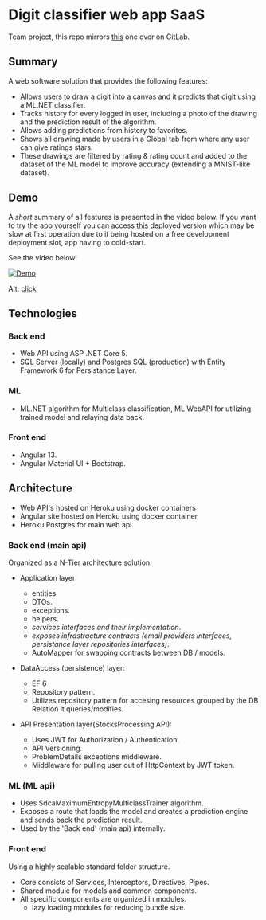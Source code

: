 # Digit classifier web app SaaS
Team project, this repo mirrors [this](https://bit.ly/3DgdNuN) one over on GitLab.

## Summary
A web software solution that provides the following features:
* Allows users to draw a digit into a canvas and it predicts that digit using a ML.NET classifier.
* Tracks history for every logged in user, including a photo of the drawing and the prediction result of the algorithm.
* Allows adding predictions from history to favorites.
* Shows all drawing made by users in a Global tab from where any user can give ratings stars.
* These drawings are filtered by rating & rating count and added to the dataset of the ML model to improve accuracy (extending a MNIST-like dataset).

## Demo
A *short* summary of all features is presented in the video below.
If you want to try the app yourself you can access [this](https://bit.ly/3itp0yd) deployed version which
may be slow at first operation due to it being hosted on a free development deployment slot,
app having to cold-start.


See the video below:

[![Demo](https://i.imgur.com/8S46BRJ.png)](https://bit.ly/3uh9cnJ "Digit Classifier")

Alt: [click](https://bit.ly/3uh9cnJ)

## Technologies

### Back end
- Web API using ASP .NET Core 5.
- SQL Server (locally) and Postgres SQL (production) with Entity Framework 6 for Persistance Layer.

### ML
- ML.NET algorithm for Multiclass classification, ML WebAPI for utilizing trained model and relaying data back.

### Front end
- Angular 13.
- Angular Material UI + Bootstrap.

## Architecture
* Web API's hosted on Heroku using docker containers
* Angular site hosted on Heroku using docker container
* Heroku Postgres for main web api.

### Back end (main api)
Organized as a N-Tier architecture solution. 

* Application layer:
  - entities.
  - DTOs.
  - exceptions.
  - helpers.
  - *services interfaces and their implementation*.
  - *exposes infrastracture contracts (email providers interfaces, persistance layer repositories interfaces)*.
  - AutoMapper for swapping contracts between DB / models.

* DataAccess (persistence) layer:
  - EF 6
  - Repository pattern.
  - Utilizes repository pattern for accesing resources grouped by the DB Relation it queries/modifies.

* API Presentation layer(StocksProcessing.API):
  - Uses JWT for Authorization / Authentication.
  - API Versioning.
  - ProblemDetails exceptions middleware.
  - Middleware for pulling user out of HttpContext by JWT token.

### ML (ML api)
* Uses SdcaMaximumEntropyMulticlassTrainer algorithm.
* Exposes a route that loads the model and creates a prediction engine and sends back the prediction result.
* Used by the 'Back end' (main api) internally.

### Front end
Using a highly scalable standard folder structure.
* Core consists of Services, Interceptors, Directives, Pipes.
* Shared module for models and common components.
* All specific components are organized in modules.
  - lazy loading modules for reducing bundle size.
